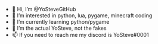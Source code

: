 - 👋 Hi, I’m @YoSteveGitHub
- 👀 I’m interested in python, lua, pygame, minecraft coding
- 🌱 I’m currently learning python/pygame
- 💞️ I’m the actual YoSteve, not the fakes
- 📫 If you need to reach me my discord is YoSteve#0001
